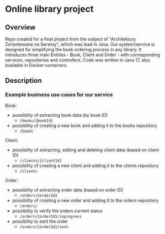 # Online library project

## Overview
Repo created for a final project from the subject of "Architektury Zorientowane na Serwisy", which was lead in Java. 
Our system/service is designed for simplifying the book ordering process in any library. It introduces three main Entities - Book, Client and Order - with corresponding services, repositories and controllers. Code was written in Java 17, also available in Docker containers.

## Description

### Example business use cases for our service
Book:
- possibility of extracting book data (by book ID)
  - `/books/{bookId}`
- possibility of creating a new book and adding it to the books repository
  - `/books`


Client:
- possibility of extracting, editing and deleting client data (based on client ID)
  - `/clients/{clientId}`
- possibility of creating a new client and adding it to the clients repository
  - `/clients`


Order:
- possibility of extracting order data (based on order ID)
  - `/orders/{orderId}`
- possibility of creating a new order and adding it to the orders repository
  - `/orders/`
- possibility to verify the orders current status
  - `/orders/{orderId}/inprogress`
- possibility to sent the order
  - `/orders/{orderId}/sent`
